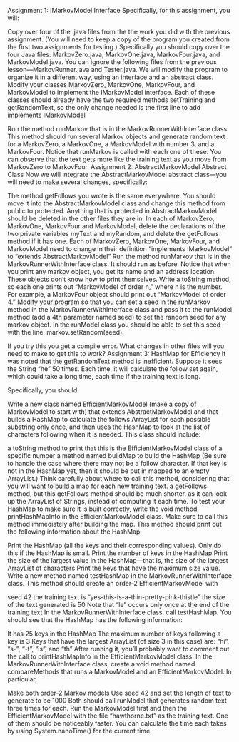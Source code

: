 Assignment 1: IMarkovModel Interface
Specifically, for this assignment, you will:

Copy over four of the .java files from the the work you did with the previous assignment. (You will need to keep a copy of the program you created from the first two assignments for testing.) Specifically you should copy over the four Java files: MarkovZero.java, MarkovOne.java, MarkovFour.java, and MarkovModel.java. You can ignore the following files from the previous lesson—MarkovRunner.java and Tester.java. We will modify the program to organize it in a different way, using an interface and an abstract class.
Modify your classes MarkovZero, MarkovOne, MarkovFour, and MarkovModel to implement the IMarkovModel interface. Each of these classes should already have the two required methods setTraining and getRandomText, so the only change needed is the first line to add
implements IMarkovModel

Run the method runMarkov that is in the MarkovRunnerWithInterface class. This method should run several Markov objects and generate random text for a MarkovZero, a MarkovOne, a MarkovModel with number 3, and a MarkovFour. Notice that runMarkov is called with each one of these. You can observe that the text gets more like the training text as you move from MarkovZero to MarkovFour.
Assignment 2: AbstractMarkovModel Abstract Class
Now we will integrate the AbstractMarkovModel abstract class—you will need to make several changes, specifically:

The method getFollows you wrote is the same everywhere. You should move it into the AbstractMarkovModel class and change this method from public to protected.
Anything that is protected in AbstractMarkovModel should be deleted in the other files they are in. In each of MarkovZero, MarkovOne, MarkovFour and MarkovModel, delete the declarations of the two private variables myText and myRandom, and delete the getFollows method if it has one.
Each of MarkovZero, MarkovOne, MarkovFour, and MarkovModel need to change in their definition “implements IMarkovModel” to “extends AbstractMarkovModel”
Run the method runMarkov that is in the MarkovRunnerWithInterface class. It should run as before.
Notice that when you print any markov object, you get its name and an address location. These objects don’t know how to print themselves. Write a toString method, so each one prints out “MarkovModel of order n,” where n is the number. For example, a MarkovFour object should print out “MarkovModel of order 4.”
Modify your program so that you can set a seed in the runMarkov method in the MarkovRunnerWithInterface class and pass it to the runModel method (add a 4th parameter named seed) to set the random seed for any markov object. In the runModel class you should be able to set this seed with the line:
markov.setRandom(seed).

If you try this you get a compile error. What changes in other files will you need to make to get this to work?
Assignment 3: HashMap for Efficiency
It was noted that the getRandomText method is inefficient. Suppose it sees the String “he” 50 times. Each time, it will calculate the follow set again, which could take a long time, each time if the training text is long.

Specifically, you should:

Write a new class named EfficientMarkovModel (make a copy of MarkovModel to start with) that extends AbstractMarkovModel and that builds a HashMap to calculate the follows ArrayList for each possible substring only once, and then uses the HashMap to look at the list of characters following when it is needed. This class should include:

a toString method to print that this is the EfficientMarkovModel class of a specific number
a method named buildMap to build the HashMap (Be sure to handle the case where there may not be a follow character. If that key is not in the HashMap yet, then it should be put in mapped to an empty ArrayList.) Think carefully about where to call this method, considering that you will want to build a map for each new training text.
a getFollows method, but this getFollows method should be much shorter, as it can look up the ArrayList of Strings, instead of computing it each time.
To test your HashMap to make sure it is built correctly, write the void method printHashMapInfo in the EfficientMarkovModel class. Make sure to call this method immediately after building the map. This method should print out the following information about the HashMap:

Print the HashMap (all the keys and their corresponding values). Only do this if the HashMap is small.
Print the number of keys in the HashMap
Print the size of the largest value in the HashMap—that is, the size of the largest ArrayList of characters
Print the keys that have the maximum size value.
Write a new method named testHashMap in the MarkovRunnerWithInterface class. This method should create an order-2 EfficientMarkovModel with

seed 42
the training text is “yes-this-is-a-thin-pretty-pink-thistle”
the size of the text generated is 50
Note that “le” occurs only once at the end of the training text
In the MarkovRunnerWithInterface class, call testHashMap. You should see that the HashMap has the following information:

It has 25 keys in the HashMap
The maximum number of keys following a key is 3
Keys that have the largest ArrayList (of size 3 in this case) are: “hi”, “s-”, “-t”, “is”, and “th”
After running it, you’ll probably want to comment out the call to printHashMapInfo in the EfficientMarkovModel class.
In the MarkovRunnerWithInterface class, create a void method named compareMethods that runs a MarkovModel and an EfficientMarkovModel. In particular,

Make both order-2 Markov models
Use seed 42 and set the length of text to generate to be 1000
Both should call runModel that generates random text three times for each.
Run the MarkovModel first and then the EfficientMarkovModel with the file “hawthorne.txt” as the training text. One of them should be noticeably faster. You can calculate the time each takes by using System.nanoTime() for the current time.
